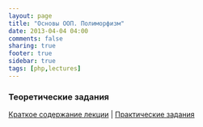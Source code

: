```yaml
---
layout: page
title: "Основы ООП. Полиморфизм"
date: 2013-04-04 04:00
comments: false
sharing: true
footer: true
sidebar: true
tags: [php,lectures]
---
```

### Теоретические задания

[Краткое содержание лекции](09-basics-of-oop-polymorphism.html) |
[Практические задания](09-basics-of-oop-polymorphism-practical-tasks.html)
